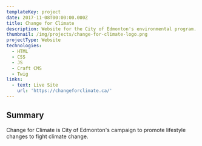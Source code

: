 ```yaml
---
templateKey: project
date: 2017-11-08T00:00:00.000Z
title: Change for Climate
description: Website for the City of Edmonton's environmental program.
thumbnail: /img/projects/change-for-climate-logo.png
projectType: Website
technologies:
  - HTML
  - CSS
  - JS
  - Craft CMS
  - Twig
links:
  - text: Live Site
    url: 'https://changeforclimate.ca/'
---
```


## Summary
Change for Climate is City of Edmonton's campaign to promote lifestyle changes to fight climate change.
